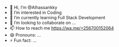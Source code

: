 - 👋 Hi, I’m @Alhassankky
- 👀 I’m interested in Coding
- 🌱 I’m currently learning Full Stack Development
- 💞️ I’m looking to collaborate on ...
- 📫 How to reach me https://wa.me/+256700152064
- 😄 Pronouns: ...
- ⚡ Fun fact: ...

<!---
Alhassankky/Alhassankky is a ✨ special ✨ repository because its `README.md` (this file) appears on your GitHub profile.
You can click the Preview link to take a look at your changes.
--->
